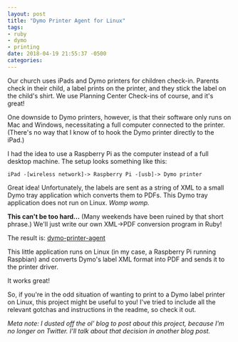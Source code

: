 ```yaml
---
layout: post
title: "Dymo Printer Agent for Linux"
tags:
- ruby
- dymo
- printing
date: 2018-04-19 21:55:37 -0500
categories: 
---
```


Our church uses iPads and Dymo printers for children check-in. Parents check in their child, a label prints on the
printer, and they stick the label on the child's shirt. We use Planning Center Check-ins of course, and it's great!

One downside to Dymo printers, however, is that their software only runs on Mac and Windows, necessitating a full
computer connected to the printer. (There's no way that I know of to hook the Dymo printer directly to the iPad.)

I had the idea to use a Raspberry Pi as the computer instead of a full desktop machine. The setup looks something
like this:

```
iPad -[wireless network]-> Raspberry Pi -[usb]-> Dymo printer
```

Great idea! Unfortunately, the labels are sent as a string of XML to a small Dymo tray application which converts
them to PDFs. This Dymo tray application does not run on Linux. _Womp womp._

**This can't be too hard...** (Many weekends have been ruined by that short phrase.) We'll just write our own
XML-&gt;PDF conversion program in Ruby!

The result is: [dymo-printer-agent](https://github.com/seven1m/dymo-printer-agent)

This little application runs on Linux (in my case, a Raspberry Pi running Raspbian) and converts Dymo's label XML
format into PDF and sends it to the printer driver.

It works great!

So, if you're in the odd situation of wanting to print to a Dymo label printer on Linux, this project might be
useful to you! I've tried to include all the relevant gotchas and instructions in the readme, so check it out.

*Meta note: I dusted off the ol' blog to post about this project, because I'm no longer on Twitter. I'll talk about
that decision in another blog post.*

